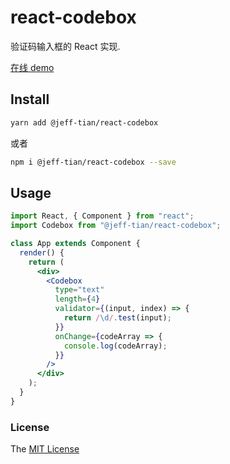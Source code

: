 # react-codebox

验证码输入框的 React 实现.

[在线 demo](https://jeff-tian.github.io/react-codebox/)

## Install

```bash
yarn add @jeff-tian/react-codebox
```

或者

```bash
npm i @jeff-tian/react-codebox --save
```

## Usage

```jsx harmony
import React, { Component } from "react";
import Codebox from "@jeff-tian/react-codebox";

class App extends Component {
  render() {
    return (
      <div>
        <Codebox
          type="text"
          length={4}
          validator={(input, index) => {
            return /\d/.test(input);
          }}
          onChange={codeArray => {
            console.log(codeArray);
          }}
        />
      </div>
    );
  }
}
```

### License

The [MIT License](https://github.com/jeff-tian/react-codebox/blob/master/LICENSE)
